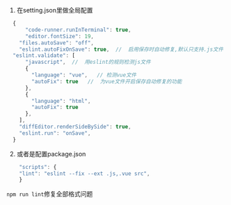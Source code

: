 1. 在setting.json里做全局配置
```javascript
  {
      "code-runner.runInTerminal": true,
      "editor.fontSize": 19,
    "files.autoSave": "off",
    "eslint.autoFixOnSave": true,  //  启用保存时自动修复,默认只支持.js文件
  "eslint.validate": [
      "javascript",  //  用eslint的规则检测js文件
      {
        "language": "vue",   // 检测vue文件
        "autoFix": true   //  为vue文件开启保存自动修复的功能
      },
      {
        "language": "html",
        "autoFix": true
      },
    ],
    "diffEditor.renderSideBySide": true,
    "eslint.run": "onSave",
  }
```
2. 或者是配置package.json
```javascript
    "scripts": {
    "lint": "eslint --fix --ext .js,.vue src",
    }
```
`npm run lint`修复全部格式问题